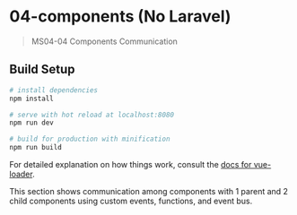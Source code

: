 # 04-components (No Laravel)

> MS04-04 Components Communication

## Build Setup

``` bash
# install dependencies
npm install

# serve with hot reload at localhost:8080
npm run dev

# build for production with minification
npm run build
```

For detailed explanation on how things work, consult the [docs for vue-loader](http://vuejs.github.io/vue-loader).

This section shows communication among components with 1 parent and 2 child components using custom events, functions, and event bus.
